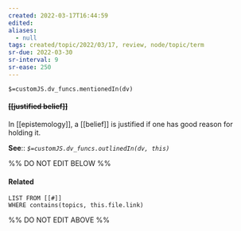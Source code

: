 ```yaml
---
created: 2022-03-17T16:44:59 
edited: 
aliases:
  - null
tags: created/topic/2022/03/17, review, node/topic/term
sr-due: 2022-03-30
sr-interval: 9
sr-ease: 250
---
```

`$=customJS.dv_funcs.mentionedIn(dv)`

#### <s class="topic-title">[[justified belief]]</s>

In [[epistemology]], a [[belief]] is justified if one has good reason for holding it.

**See**::
*`$=customJS.dv_funcs.outlinedIn(dv, this)`*

%% DO NOT EDIT BELOW %%

#### Related 

```dataview
LIST FROM [[#]]
WHERE contains(topics, this.file.link)
```
%% DO NOT EDIT ABOVE %%

